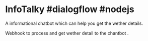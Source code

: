 # InfoTalky #dialogflow #nodejs
A informational chatbot which can help you get the wether details.

Webhook to process and get wether detail to the chantbot .

